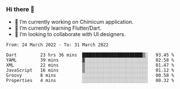 ### Hi there 👋

<!--
**devcat37/devcat37** is a ✨ _special_ ✨ repository because its `README.md` (this file) appears on your GitHub profile.-->


- 🔭 I’m currently working on Chimicum application.
- 🌱 I’m currently learning Flutter/Dart.
- 👯 I’m looking to collaborate with UI designers.
<!-- - 🤔 I’m looking for help with ... -->

<!--START_SECTION:waka-->

```text
From: 24 March 2022 - To: 31 March 2022

Dart         23 hrs 36 mins  ███████████████████████▒░   93.45 %
YAML         39 mins         ▓░░░░░░░░░░░░░░░░░░░░░░░░   02.58 %
XML          22 mins         ▒░░░░░░░░░░░░░░░░░░░░░░░░   01.47 %
JavaScript   16 mins         ▒░░░░░░░░░░░░░░░░░░░░░░░░   01.12 %
Groovy       8 mins          ░░░░░░░░░░░░░░░░░░░░░░░░░   00.58 %
Properties   4 mins          ░░░░░░░░░░░░░░░░░░░░░░░░░   00.32 %
```

<!--END_SECTION:waka-->

